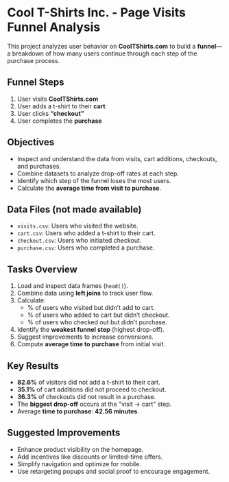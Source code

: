 # Cool T-Shirts Inc. - Page Visits Funnel Analysis

This project analyzes user behavior on **CoolTShirts.com** to build a **funnel**—a breakdown of how many users continue through each step of the purchase process.

## Funnel Steps
1. User visits **CoolTShirts.com**
2. User adds a t-shirt to their **cart**
3. User clicks **“checkout”**
4. User completes the **purchase**

## Objectives
- Inspect and understand the data from visits, cart additions, checkouts, and purchases.
- Combine datasets to analyze drop-off rates at each step.
- Identify which step of the funnel loses the most users.
- Calculate the **average time from visit to purchase**.

## Data Files (not made available)
- `visits.csv`: Users who visited the website.
- `cart.csv`: Users who added a t-shirt to their cart.
- `checkout.csv`: Users who initiated checkout.
- `purchase.csv`: Users who completed a purchase.

## Tasks Overview
1. Load and inspect data frames (`head()`).
2. Combine data using **left joins** to track user flow.
3. Calculate:
   - % of users who visited but didn’t add to cart.
   - % of users who added to cart but didn’t checkout.
   - % of users who checked out but didn’t purchase.
4. Identify the **weakest funnel step** (highest drop-off).
5. Suggest improvements to increase conversions.
6. Compute **average time to purchase** from initial visit.

## Key Results
- **82.6%** of visitors did not add a t-shirt to their cart.
- **35.1%** of cart additions did not proceed to checkout.
- **36.3%** of checkouts did not result in a purchase.
- The **biggest drop-off** occurs at the "visit → cart" step.
- Average **time to purchase**: **42.56 minutes**.

## Suggested Improvements
- Enhance product visibility on the homepage.
- Add incentives like discounts or limited-time offers.
- Simplify navigation and optimize for mobile.
- Use retargeting popups and social proof to encourage engagement.
